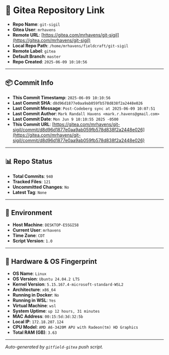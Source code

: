 # 🔗 Gitea Repository Link

- **Repo Name**: `git-sigil`
- **Gitea User**: `mrhavens`
- **Remote URL**: [https://gitea.com/mrhavens/git-sigil](https://gitea.com/mrhavens/git-sigil)
- **Local Repo Path**: `/home/mrhavens/fieldcraft/git-sigil`
- **Remote Label**: `gitea`
- **Default Branch**: `master`
- **Repo Created**: `2025-06-09 10:10:56`

---

## 📦 Commit Info

- **This Commit Timestamp**: `2025-06-09 10:10:56`
- **Last Commit SHA**: `d8d96d1877e0aa9ab059fb578d838f2a2448e026`
- **Last Commit Message**: `Post-Codeberg sync at 2025-06-09 10:07:51`
- **Last Commit Author**: `Mark Randall Havens <mark.r.havens@gmail.com>`
- **Last Commit Date**: `Mon Jun 9 10:10:55 2025 -0500`
- **This Commit URL**: [https://gitea.com/mrhavens/git-sigil/commit/d8d96d1877e0aa9ab059fb578d838f2a2448e026](https://gitea.com/mrhavens/git-sigil/commit/d8d96d1877e0aa9ab059fb578d838f2a2448e026)

---

## 📊 Repo Status

- **Total Commits**: `940`
- **Tracked Files**: `121`
- **Uncommitted Changes**: `No`
- **Latest Tag**: `None`

---

## 🧭 Environment

- **Host Machine**: `DESKTOP-E5SGI58`
- **Current User**: `mrhavens`
- **Time Zone**: `CDT`
- **Script Version**: `1.0`

---

## 🧬 Hardware & OS Fingerprint

- **OS Name**: `Linux`
- **OS Version**: `Ubuntu 24.04.2 LTS`
- **Kernel Version**: `5.15.167.4-microsoft-standard-WSL2`
- **Architecture**: `x86_64`
- **Running in Docker**: `No`
- **Running in WSL**: `Yes`
- **Virtual Machine**: `wsl`
- **System Uptime**: `up 12 hours, 31 minutes`
- **MAC Address**: `00:15:5d:3d:32:5b`
- **Local IP**: `172.18.207.124`
- **CPU Model**: `AMD A6-3420M APU with Radeon(tm) HD Graphics`
- **Total RAM (GB)**: `3.63`

---

_Auto-generated by `gitfield-gitea` push script._
